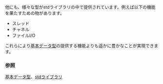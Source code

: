 <!-- Many other types are provided by the std library to support
things such as: -->
他にも、様々な型がstdライブラリの中で提供されています。例えば以下の機能を果たすための物があります。

<!-- * Threads
* Channels
* File I/O -->

* スレッド
* チャネル
* ファイルI/O

<!-- These expand beyond what the [primitives][primitives] provide. -->
これらにより[基本データ型][primitives]の提供する機能よりも遥かに豊かなことが実現できます。

<!--
### See also:
-->
### 参照

<!-- [primitives][primitives] and [the std library][std] -->
[基本データ型][primitives]、[stdライブラリ][std]

[primitives]: ../primitives.html
[std]: http://doc.rust-lang.org/std/
